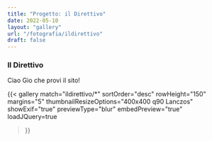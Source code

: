 ```yaml
---
title: "Progetto: il Direttivo"
date: 2022-05-10
layout: "gallery"
url: "/fotografia/ildirettivo"
draft: false
---
```


### Il Direttivo

Ciao Gio che provi il sito!

{{<
  gallery
  match="ildirettivo/*"
  sortOrder="desc"
  rowHeight="150"
  margins="5"
  thumbnailResizeOptions="400x400 q90 Lanczos"
  showExif="true"
  previewType="blur"
  embedPreview="true"
  loadJQuery=true
>}}
